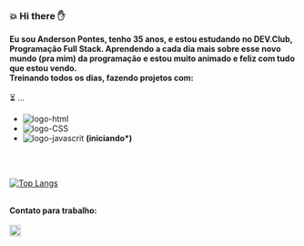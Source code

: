 ### :collision: Hi there :hand:

<b>Eu sou Anderson Pontes, tenho 35 anos, e estou estudando no DEV.Club, Programação Full Stack.
Aprendendo a cada dia mais sobre esse novo mundo (pra mim) da programação e estou muito animado e feliz com tudo que estou vendo.<br>
Treinando todos os dias, fazendo projetos com:</b>
<br>
<br>
:hourglass_flowing_sand: ...
<br>

   - <img src="https://img.shields.io/badge/HTML5-E34F26?style=for-the-badge&logo=html5&logoColor=white" alt="logo-html" />
   - <img src="https://img.shields.io/badge/CSS3-1572B6?style=for-the-badge&logo=css3&logoColor=white" alt="logo-CSS" />
   - <img src="https://img.shields.io/badge/JavaScript-F7DF1E?style=for-the-badge&logo=javascript&logoColor=black" alt="logo-javascrit" /> <b>(iniciando*)</b>

   <br>
   <br>

   [![Top Langs](https://github-readme-stats.vercel.app/api/top-langs/?username=andersonpontes88)](https://github.com/anuraghazra/github-readme-stats)
   <br>
   <br>

   
<b>Contato para trabalho:</b>
<br>
<br>
<a href=https://wa.me/5585991504544 target="_blank">
<img src="https://i.pinimg.com/474x/d5/63/8e/d5638e13a270c78534f49115c8dbc7e0.jpg" width="20px" alt="whats-contato"/>
</a>


